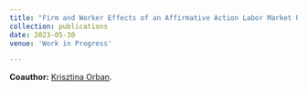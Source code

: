 ```yaml
---
title: "Firm and Worker Effects of an Affirmative Action Labor Market Policy: Evidence from South Africa"
collection: publications
date: 2023-05-30
venue: 'Work in Progress'

---
```


**Coauthor:** [Krisztina Orban][ko].

[ko]: https://sites.google.com/site/krisztinaorban/home

